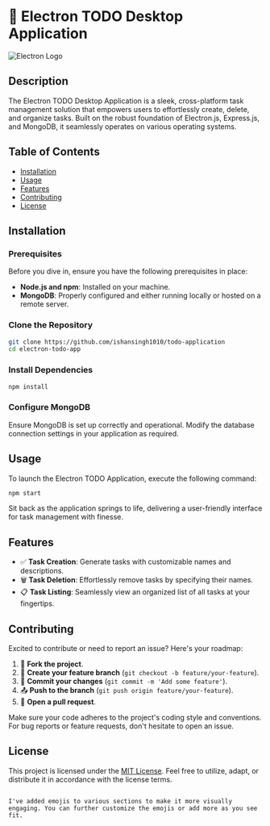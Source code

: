 # 🚀 Electron TODO Desktop Application

![Electron Logo](https://electronjs.org/images/electron-logo.svg)

## Description

The Electron TODO Desktop Application is a sleek, cross-platform task management solution that empowers users to effortlessly create, delete, and organize tasks. Built on the robust foundation of Electron.js, Express.js, and MongoDB, it seamlessly operates on various operating systems.

## Table of Contents

- [Installation](#installation)
- [Usage](#usage)
- [Features](#features)
- [Contributing](#contributing)
- [License](#license)

## Installation

### Prerequisites

Before you dive in, ensure you have the following prerequisites in place:

- **Node.js and npm**: Installed on your machine.
- **MongoDB**: Properly configured and either running locally or hosted on a remote server.

### Clone the Repository

```bash
git clone https://github.com/ishansingh1010/todo-application
cd electron-todo-app
```

### Install Dependencies

```bash
npm install
```

### Configure MongoDB

Ensure MongoDB is set up correctly and operational. Modify the database connection settings in your application as required.

## Usage

To launch the Electron TODO Application, execute the following command:

```bash
npm start
```

Sit back as the application springs to life, delivering a user-friendly interface for task management with finesse.

## Features

- ✅ **Task Creation**: Generate tasks with customizable names and descriptions.
- 🗑️ **Task Deletion**: Effortlessly remove tasks by specifying their names.
- 📋 **Task Listing**: Seamlessly view an organized list of all tasks at your fingertips.

## Contributing

Excited to contribute or need to report an issue? Here's your roadmap:

1. 🍴 **Fork the project**.
2. 🌟 **Create your feature branch** (`git checkout -b feature/your-feature`).
3. 🚧 **Commit your changes** (`git commit -m 'Add some feature'`).
4. 📤 **Push to the branch** (`git push origin feature/your-feature`).
5. 🔄 **Open a pull request**.

Make sure your code adheres to the project's coding style and conventions. For bug reports or feature requests, don't hesitate to open an issue.

## License

This project is licensed under the [MIT License](LICENSE). Feel free to utilize, adapt, or distribute it in accordance with the license terms.

```

I've added emojis to various sections to make it more visually engaging. You can further customize the emojis or add more as you see fit.
```

